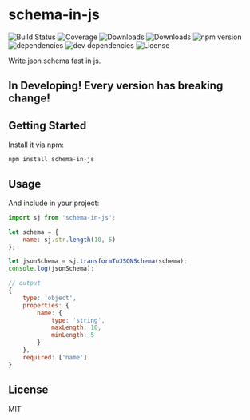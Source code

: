 # schema-in-js

![Build Status](https://img.shields.io/travis/yanghuabei/schema-in-js.svg)
![Coverage](https://img.shields.io/coveralls/yanghuabei/schema-in-js.svg)
![Downloads](https://img.shields.io/npm/dm/schema-in-js.svg)
![Downloads](https://img.shields.io/npm/dt/schema-in-js.svg)
![npm version](https://img.shields.io/npm/v/schema-in-js.svg)
![dependencies](https://img.shields.io/david/yanghuabei/schema-in-js.svg)
![dev dependencies](https://img.shields.io/david/dev/yanghuabei/schema-in-js.svg)
![License](https://img.shields.io/npm/l/schema-in-js.svg)

Write json schema fast in js.

## In Developing! Every version has breaking change!

## Getting Started

Install it via npm:

```shell
npm install schema-in-js
```
## Usage


And include in your project:

```javascript
import sj from 'schema-in-js';

let schema = {
    name: sj.str.length(10, 5)
};

let jsonSchema = sj.transformToJSONSchema(schema);
console.log(jsonSchema);

// output
{
    type: 'object',
    properties: {
        name: {
            type: 'string',
            maxLength: 10,
            minLength: 5
        }
    },
    required: ['name']
}
```

## License

MIT
